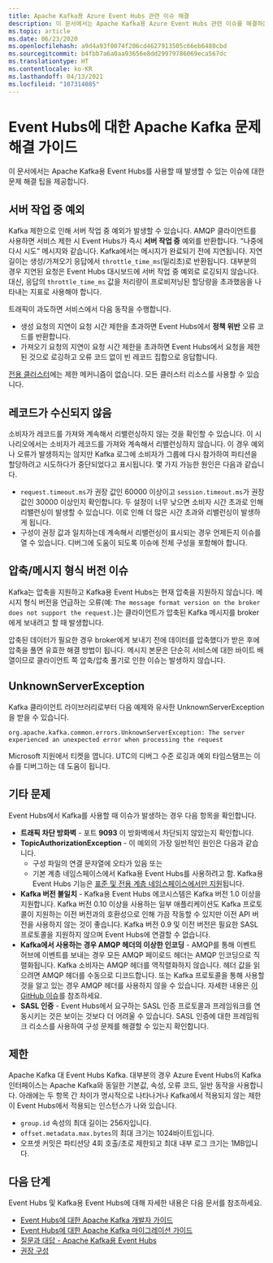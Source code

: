 ```yaml
---
title: Apache Kafka용 Azure Event Hubs 관련 이슈 해결
description: 이 문서에서는 Apache Kafka용 Azure Event Hubs 관련 이슈를 해결하는 방법을 보여 줍니다.
ms.topic: article
ms.date: 06/23/2020
ms.openlocfilehash: a9d4a93f0074f206cd4627913505c66eb6480cbd
ms.sourcegitcommit: b4fbb7a6a0aa93656e8dd29979786069eca567dc
ms.translationtype: HT
ms.contentlocale: ko-KR
ms.lasthandoff: 04/13/2021
ms.locfileid: "107314085"
---
```

# <a name="apache-kafka-troubleshooting-guide-for-event-hubs"></a>Event Hubs에 대한 Apache Kafka 문제 해결 가이드
이 문서에서는 Apache Kafka용 Event Hubs를 사용할 때 발생할 수 있는 이슈에 대한 문제 해결 팁을 제공합니다. 

## <a name="server-busy-exception"></a>서버 작업 중 예외
Kafka 제한으로 인해 서버 작업 중 예외가 발생할 수 있습니다. AMQP 클라이언트를 사용하면 서비스 제한 시 Event Hubs가 즉시 **서버 작업 중** 예외를 반환합니다. “나중에 다시 시도” 메시지와 같습니다. Kafka에서는 메시지가 완료되기 전에 지연됩니다. 지연 길이는 생성/가져오기 응답에서 `throttle_time_ms`(밀리초)로 반환됩니다. 대부분의 경우 지연된 요청은 Event Hubs 대시보드에 서버 작업 중 예외로 로깅되지 않습니다. 대신, 응답의 `throttle_time_ms` 값을 처리량이 프로비저닝된 할당량을 초과했음을 나타내는 지표로 사용해야 합니다.

트래픽이 과도하면 서비스에서 다음 동작을 수행합니다.

- 생성 요청의 지연이 요청 시간 제한을 초과하면 Event Hubs에서 **정책 위반** 오류 코드를 반환합니다.
- 가져오기 요청의 지연이 요청 시간 제한을 초과하면 Event Hubs에서 요청을 제한된 것으로 로깅하고 오류 코드 없이 빈 레코드 집합으로 응답합니다.

[전용 클러스터](event-hubs-dedicated-overview.md)에는 제한 메커니즘이 없습니다. 모든 클러스터 리소스를 사용할 수 있습니다.

## <a name="no-records-received"></a>레코드가 수신되지 않음
소비자가 레코드를 가져와 계속해서 리밸런싱하지 않는 것을 확인할 수 있습니다. 이 시나리오에서는 소비자가 레코드를 가져와 계속해서 리밸런싱하지 않습니다. 이 경우 예외나 오류가 발생하지는 않지만 Kafka 로그에 소비자가 그룹에 다시 참가하여 파티션을 할당하려고 시도하다가 중단되었다고 표시됩니다. 몇 가지 가능한 원인은 다음과 같습니다.

- `request.timeout.ms`가 권장 값인 60000 이상이고 `session.timeout.ms`가 권장 값인 30000 이상인지 확인합니다. 두 설정이 너무 낮으면 소비자 시간 초과로 인해 리밸런싱이 발생할 수 있습니다. 이로 인해 더 많은 시간 초과와 리밸런싱이 발생하게 됩니다. 
- 구성이 권장 값과 일치하는데 계속해서 리밸런싱이 표시되는 경우 언제든지 이슈를 열 수 있습니다. 디버그에 도움이 되도록 이슈에 전체 구성을 포함해야 합니다.

## <a name="compressionmessage-format-version-issue"></a>압축/메시지 형식 버전 이슈
Kafka는 압축을 지원하고 Kafka용 Event Hubs는 현재 압축을 지원하지 않습니다. 메시지 형식 버전을 언급하는 오류(예: `The message format version on the broker does not support the request.`)는 클라이언트가 압축된 Kafka 메시지를 broker에게 보내려고 할 때 발생합니다.

압축된 데이터가 필요한 경우 broker에게 보내기 전에 데이터를 압축했다가 받은 후에 압축을 풀면 유효한 해결 방법이 됩니다. 메시지 본문은 단순히 서비스에 대한 바이트 배열이므로 클라이언트 쪽 압축/압축 풀기로 인한 이슈는 발생하지 않습니다.

## <a name="unknownserverexception"></a>UnknownServerException
Kafka 클라이언트 라이브러리로부터 다음 예제와 유사한 UnknownServerException을 받을 수 있습니다. 

```
org.apache.kafka.common.errors.UnknownServerException: The server experienced an unexpected error when processing the request
```

Microsoft 지원에서 티켓을 엽니다.  UTC의 디버그 수준 로깅과 예외 타임스탬프는 이슈를 디버그하는 데 도움이 됩니다. 

## <a name="other-issues"></a>기타 문제
Event Hubs에서 Kafka를 사용할 때 이슈가 발생하는 경우 다음 항목을 확인합니다.

- **트래픽 차단 방화벽** - 포트 **9093** 이 방화벽에서 차단되지 않았는지 확인합니다.
- **TopicAuthorizationException** - 이 예외의 가장 일반적인 원인은 다음과 같습니다.
    - 구성 파일의 연결 문자열에 오타가 있음 또는
    - 기본 계층 네임스페이스에서 Kafka용 Event Hubs를 사용하려고 함. Kafka용 Event Hubs 기능은 [표준 및 전용 계층 네임스페이스에서만 지원](https://azure.microsoft.com/pricing/details/event-hubs/)됩니다.
- **Kafka 버전 불일치** - Kafka용 Event Hubs 에코시스템은 Kafka 버전 1.0 이상을 지원합니다. Kafka 버전 0.10 이상을 사용하는 일부 애플리케이션도 Kafka 프로토콜이 지원하는 이전 버전과의 호환성으로 인해 가끔 작동할 수 있지만 이전 API 버전을 사용하지 않는 것이 좋습니다. Kafka 버전 0.9 및 이전 버전은 필요한 SASL 프로토콜을 지원하지 않으며 Event Hubs에 연결할 수 없습니다.
- **Kafka에서 사용하는 경우 AMQP 헤더의 이상한 인코딩** - AMQP를 통해 이벤트 허브에 이벤트를 보내는 경우 모든 AMQP 페이로드 헤더는 AMQP 인코딩으로 직렬화됩니다. Kafka 소비자는 AMQP 헤더를 역직렬화하지 않습니다. 헤더 값을 읽으려면 AMQP 헤더를 수동으로 디코드합니다. 또는 Kafka 프로토콜을 통해 사용할 것을 알고 있는 경우 AMQP 헤더를 사용하지 않을 수 있습니다. 자세한 내용은 [이 GitHub 이슈](https://github.com/Azure/azure-event-hubs-for-kafka/issues/56)를 참조하세요.
- **SASL 인증** - Event Hubs에서 요구하는 SASL 인증 프로토콜과 프레임워크를 연동시키는 것은 보이는 것보다 더 어려울 수 있습니다. SASL 인증에 대한 프레임워크 리소스를 사용하여 구성 문제를 해결할 수 있는지 확인합니다. 

## <a name="limits"></a>제한
Apache Kafka 대 Event Hubs Kafka. 대부분의 경우 Azure Event Hubs의 Kafka 인터페이스는 Apache Kafka와 동일한 기본값, 속성, 오류 코드, 일반 동작을 사용합니다. 아래에는 두 항목 간 차이가 명시적으로 나타나거나 Kafka에서 적용되지 않는 제한이 Event Hubs에서 적용되는 인스턴스가 나와 있습니다.

- `group.id` 속성의 최대 길이는 256자입니다.
- `offset.metadata.max.bytes`의 최대 크기는 1024바이트입니다.
- 오프셋 커밋은 파티션당 4회 호출/초로 제한되고 최대 내부 로그 크기는 1MB입니다.


## <a name="next-steps"></a>다음 단계
Event Hubs 및 Kafka용 Event Hubs에 대해 자세한 내용은 다음 문서를 참조하세요.  

- [Event Hubs에 대한 Apache Kafka 개발자 가이드](apache-kafka-developer-guide.md)
- [Event Hubs에 대한 Apache Kafka 마이그레이션 가이드](apache-kafka-migration-guide.md)
- [질문과 대답 - Apache Kafka용 Event Hubs](apache-kafka-frequently-asked-questions.yml)
- [권장 구성](apache-kafka-configurations.md)
